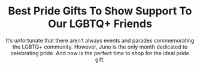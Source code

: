 ---
layout: post
title: Best Pride Gifts To Show Support To Our LGBTQ+ Friends
subtitle: It’s unfortunate that there aren’t always events and parades commemorating the LGBTQ+ community. However, June is the only month dedicated to celebrating pride. And now is the perfect time to shop for the ideal pride gift.
header-img: "img/post/2023/09/copied/medium_Pride_gifts_64fb20c70f.jpg"
header-style: text
permalink: "/pride-gifts/"
catalog: true
tags:
  - Recipients 
  - Men
---    